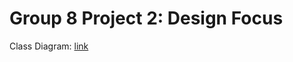 # Group 8 Project 2: Design Focus

Class Diagram: [link](https://github.com/ssample812/sespwd/blob/master/lecture-labs/rw4/ClassDiagram.jpg)
